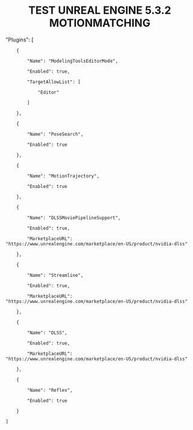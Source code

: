 <h1 align="center">TEST UNREAL ENGINE 5.3.2 MOTIONMATCHING </h1>
"Plugins": [  
	
		{  
  
			"Name": "ModelingToolsEditorMode",  
   
			"Enabled": true,  
   
			"TargetAllowList": [  
   
				"Editor"  
    
			]  
   
		},  
  
		{  
  
			"Name": "PoseSearch",  
   
			"Enabled": true  
   
		},  
  
		{  
  
			"Name": "MotionTrajectory",  
   
			"Enabled": true  
   
		},  
  
		{  
  
			"Name": "DLSSMoviePipelineSupport",  
   
			"Enabled": true,  
   
			"MarketplaceURL": "https://www.unrealengine.com/marketplace/en-US/product/nvidia-dlss"  
   
		},  
  
		{  
  
			"Name": "Streamline",  
   
			"Enabled": true,  
   
			"MarketplaceURL": "https://www.unrealengine.com/marketplace/en-US/product/nvidia-dlss"  
   
		},  
  
		{  
  
			"Name": "DLSS",  
   
			"Enabled": true,  
   
			"MarketplaceURL": "https://www.unrealengine.com/marketplace/en-US/product/nvidia-dlss"  
   
		},  
  
		{  
  
			"Name": "Reflex",  
   
			"Enabled": true  
   
		}  
  
	]  
 
</h3>  

